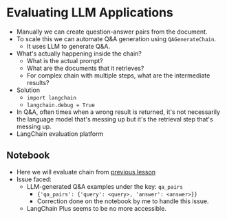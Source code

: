 # Evaluating LLM Applications

- Manually we can create question-answer pairs from the document.
- To scale this we can automate Q&A generation using `QAGenerateChain`.
  - It uses LLM to generate Q&A.
- What's actually happening inside the chain?
  - What is the actual prompt?
  - What are the documents that it retrieves?
  - For complex chain with multiple steps, what are the intermediate results?
- Solution
  - `import langchain`
  - `langchain.debug = True`
- In Q&A, often times when a wrong result is returned, it's not necessarily the language model that's messing up but it's  the retrieval step that's messing up.
- LangChain evaluation platform

## Notebook

- Here we will evaluate chain from [previous lesson](./Lesson_4.md#notebook)
- Issue faced:
  - LLM-generated Q&A examples under the key: `qa_pairs`
    - `{'qa_pairs': {'query': <query>, 'answer': <answer>}}`
    - Correction done on the notebook by me to handle this issue.
  - LangChain Plus seems to be no more accessible.
